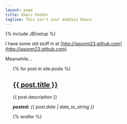 ```yaml
---
layout: page
title: Emacs Fodder
tagline: This ain't your daddies Emacs
---
```

{% include JB/setup %}

I have some old stuff in at [http://jasonm23.github.com](http://jasonm23.github.com) 

Meanwhile...

<ul class="posts">
  {% for post in site.posts %}
    <h2> <a href="{{ BASE_PATH }}{{ post.url }}">{{ post.title }}</a> </h2>
    <p> {{ post.description }} </p>
    <p> <em><strong>posted:</strong> <span>{{ post.date | date_to_string }}</span></em> </p>
  {% endfor %}
</ul>


